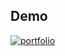 ## Demo

[![portfolio](https://img.shields.io/badge/my_portfolio-000?style=for-the-badge&logo=ko-fi&logoColor=white)](https://splendorous-macaron-09e893.netlify.app/)

